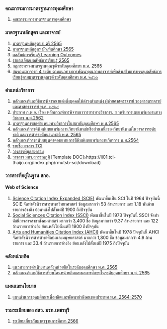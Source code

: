 ### คณะกรรมการมาตรฐานการอุดมศึกษา
1. [คณะกรรมการมาตรฐานการอุดมศึกษา](https://www.ops.go.th/th/ches)

### มาตรฐานหลักสูตร และอาจารย์
1. [มาตรฐานหลักสูตร ป.ตรี 2565](https://www.ops.go.th/th/ches-downloads/edu-standard/item/6942-2022-07-22-03-17-22)
2. [มาตรฐานหลักสูตร บัณฑิตศึกษา 2565](https://www.ops.go.th/th/ches-downloads/edu-standard/item/6943-2022-07-22-03-20-23)
3. [ผลลัพธ์การเรียนรู้ Learning Outcomes](https://www.ops.go.th/th/ches-downloads/edu-standard/item/7881-6)
4. [รายละเอียดผลลัพธ์การเรียนรู้ 2565](https://www.ops.go.th/th/ches-downloads/edu-standard/download/1079/6940/16)
1. [กฎกระทรวงมาตรฐานคุณวุฒิระดับอุดมศึกษา พ.ศ. 2565](https://www.ops.go.th/th/ches-downloads/edu-standard/item/6232-2565)
9. [สมรถนะอาจารย์ 4 ระดับ ตามแนวทางการพัฒนาคุณภาพอาจารย์เพื่อส่งเสริมการบรรลุผลลัพธ์การเรียนรู้ตามมาตรฐานคุณวุฒิระดับอุดมศึกษา พ.ศ. ๒๕๖๖](https://www.ops.go.th/th/ches-downloads/edu-standard/download/1989/8494/16)

### ตำแหน่งวิชาการ
1. [หลักเกณฑ์และวิธีการพิจารณาแต่งตั้งบุคคลให้ดำรงตำแหน่ง ผู้ช่วยศาสตราจารย์ รองศาสตราจารย์ และศาสตราจารย์ พ.ศ. ๒๕๖๔](https://www.ratchakitcha.soc.go.th/DATA/PDF/2565/E/004/T_0022.PDF)
2. [ประกาศ ก.พ.อ. เรื่อง หลักเกณฑ์การพิจารณาวารสารทางวิชาการ. ส าหรับการเผยแพร่ผลงานทางวิชาการ พ.ศ.2562](https://www.ratchakitcha.soc.go.th/DATA/PDF/2562/E/151/T_0013.PDF)
3. [มาตรฐานการขอตำแหน่งทางวิชาการในสถาบันอุดมศึกษา พ.ศ.2565](https://www.ops.go.th/th/aboutus/legal-ops/download/114/6230/16)
4. [หลักเกณฑ์การตีพิมพ์เผยแพร่ผลงานวิทยานิพนธ์หรือส่วนหนึ่งของวิทยานิพนธ์ในวารสารระดับชาติ และวารสารระดับนานาชาติ พ.ศ. 2565](https://www.ops.go.th/th/ches-downloads/edu-standard/item/7831-2565-9)
5. [หลักเกณฑ์การสนับสนุนค่าตอบแทนการตีพิมพ์เผยแพร่ผลงานวิชาการ พ.ศ.2564](https://research.pbru.ac.th/wp-content/uploads/2021/12/566_%E0%B8%9B%E0%B8%A3%E0%B8%B0%E0%B8%81%E0%B8%B2%E0%B8%A8%E0%B8%97%E0%B8%B8%E0%B8%99%E0%B9%80%E0%B8%9C%E0%B8%A2%E0%B9%81%E0%B8%9E%E0%B8%A3%E0%B9%88%E0%B8%A5%E0%B8%87%E0%B8%A7%E0%B8%B1%E0%B8%99%E0%B8%97%E0%B8%B5%E0%B9%88-29_10_64-1.pdf)
7. [รายชื่อวารสาร TCI](https://tci-thailand.org/list%20journal.php)
8. [วารสารพิบูลสงคราม](https://ph01.tci-thaijo.org/index.php/psru) 
9. [วารสาร มทร.สุวรรณภูมิ](https://li01.tci-thaijo.org/index.php/rmutsb-sci) [Template DOC]๖https://li01.tci-thaijo.org/index.php/rmutsb-sci/download)

### วารสารที่อยู่ในฐาน สกอ.
#### Web of Science
1. [Science Citation Index Expanded (SCIE)](https://clarivate.com/webofsciencegroup/solutions/webofscience-scie/)
   พัฒนาขึ้นเป็น SCI ในปี 1964 ปัจจุบันนี้ SCIE จัดทำดัชนีวารสารสาขาวิทยาศาสตร์ ข้อมูลมากกว่า 53 ล้านรายการ และ 1.18 พันล้านรายการอ้างอิง ย้อนหลังไปตั้งแต่ปี 1900 ถึงปัจจุบัน
1. [Social Sciences Citation Index (SSCI)](https://clarivate.com/webofsciencegroup/solutions/webofscience-ssci/)
   พัฒนาขึ้นในปี 1973 ปัจจุบันนี้ SSCI จัดทำดัชนีวารสารสาขาสังคมศาสตร์ มากกว่า 3,400 ชื่อ ข้อมูลมากกว่า 9.37 ล้านรายการ และ 122 ล้านรายการอ้างอิง ย้อนหลังไปตั้งแต่ปี 1900 ถึงปัจจุบัน
1. [Arts and Humanities Citation Index (AHCI)](https://clarivate.com/webofsciencegroup/solutions/webofscience-arts-and-humanities-citation-index/)
   พัฒนาขึ้นในปี 1978 ปัจจุบันนี้ AHCI จัดทำดัชนีวารสารสาขาศิลปะและมนุษยศาสตร์ มากกว่า 1,800 ชื่อ ข้อมูลมากกว่า 4.9 ล้านรายการ และ 33.4 ล้านรายการอ้างอิง ย้อนหลังไปตั้งแต่ปี 1975 ถึงปัจจุบัน

### คลังหน่วยกิต
1. [แนวทางการดำเนินงานคลังหน่วยกิตในระดับอุดมศึกษา พ.ศ. 2565](https://www.ops.go.th/th/ches-downloads/edu-standard/item/7352-2565-3)
2. [หลักเกณฑ์และวิธีการเทียบโอนหน่วยกิตและผลการศึกษาในระดับอุดมศึกษา พ.ศ. 2565](https://www.ops.go.th/th/ches-downloads/edu-standard/item/7351-2565-2)

### แผนและนโยบาย
1. [แผนด้านการอุดมศึกษาเพื่อผลิตและพัฒนากำลังคนของประเทศ พ.ศ. 2564-2570](https://drive.google.com/drive/folders/12UzeAe3h0DVrQkhhHB_NMAjeJwMdta3v)

### รวมระเบียบของ สสว. มรภ.เพชรบุรี
1. [ระเบียบเกี่ยวกับมาตรฐานการศึกษา 2566](https://acad.pbru.ac.th/acad58/index.php/academic-job/regulations)

